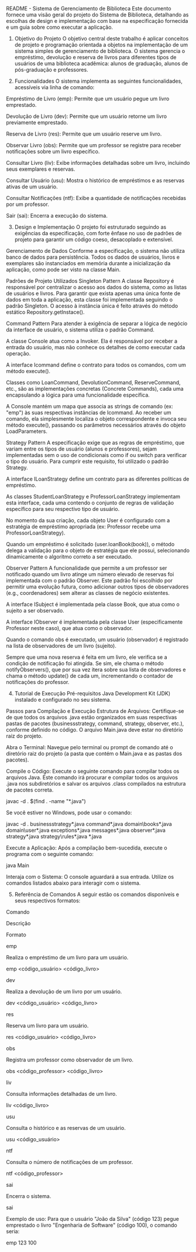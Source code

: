 README - Sistema de Gerenciamento de Biblioteca
Este documento fornece uma visão geral do projeto do Sistema de Biblioteca, detalhando as escolhas de design e implementação com base na especificação fornecida e um guia sobre como executar a aplicação.

1. Objetivo do Projeto
O objetivo central deste trabalho é aplicar conceitos de projeto e programação orientada a objetos na implementação de um sistema simples de gerenciamento de biblioteca. O sistema gerencia o empréstimo, devolução e reserva de livros para diferentes tipos de usuários de uma biblioteca acadêmica: alunos de graduação, alunos de pós-graduação e professores.

2. Funcionalidades
O sistema implementa as seguintes funcionalidades, acessíveis via linha de comando:

Empréstimo de Livro (emp): Permite que um usuário pegue um livro emprestado.

Devolução de Livro (dev): Permite que um usuário retorne um livro previamente emprestado.

Reserva de Livro (res): Permite que um usuário reserve um livro.

Observar Livro (obs): Permite que um professor se registre para receber notificações sobre um livro específico.

Consultar Livro (liv): Exibe informações detalhadas sobre um livro, incluindo seus exemplares e reservas.

Consultar Usuário (usu): Mostra o histórico de empréstimos e as reservas ativas de um usuário.

Consultar Notificações (ntf): Exibe a quantidade de notificações recebidas por um professor.

Sair (sai): Encerra a execução do sistema.

3. Design e Implementação
O projeto foi estruturado seguindo as exigências da especificação, com forte ênfase no uso de padrões de projeto para garantir um código coeso, desacoplado e extensível.

Gerenciamento de Dados
Conforme a especificação, o sistema não utiliza banco de dados para persistência. Todos os dados de usuários, livros e exemplares são instanciados em memória durante a inicialização da aplicação, como pode ser visto na classe Main.

Padrões de Projeto Utilizados
Singleton Pattern
A classe Repository é responsável por centralizar o acesso aos dados do sistema, como as listas de usuários e livros. Para garantir que exista apenas uma única fonte de dados em toda a aplicação, esta classe foi implementada seguindo o padrão Singleton. O acesso à instância única é feito através do método estático Repository.getInstace().

Command Pattern
Para atender à exigência de separar a lógica de negócio da interface de usuário, o sistema utiliza o padrão Command.

A classe Console atua como a Invoker. Ela é responsável por receber a entrada do usuário, mas não conhece os detalhes de como executar cada operação.

A interface Icommand define o contrato para todos os comandos, com um método execute().

Classes como LoanCommand, DevolutionCommand, ReserveCommand, etc., são as implementações concretas (Concrete Commands), cada uma encapsulando a lógica para uma funcionalidade específica.

A Console mantém um mapa que associa as strings de comando (ex: "emp") às suas respectivas instâncias de Icommand. Ao receber um comando, ela simplesmente localiza o objeto correspondente e invoca seu método execute(), passando os parâmetros necessários através do objeto LoadParameters.

Strategy Pattern
A especificação exige que as regras de empréstimo, que variam entre os tipos de usuário (alunos e professores), sejam implementadas sem o uso de condicionais como if ou switch para verificar o tipo do usuário. Para cumprir este requisito, foi utilizado o padrão Strategy.

A interface ILoanStrategy define um contrato para as diferentes políticas de empréstimo.

As classes StudentLoanStrategy e ProfessorLoanStrategy implementam esta interface, cada uma contendo o conjunto de regras de validação específico para seu respectivo tipo de usuário.

No momento da sua criação, cada objeto User é configurado com a estratégia de empréstimo apropriada (ex: Professor recebe uma ProfessorLoanStrategy).

Quando um empréstimo é solicitado (user.loanBook(book)), o método delega a validação para o objeto de estratégia que ele possui, selecionando dinamicamente o algoritmo correto a ser executado.

Observer Pattern
A funcionalidade que permite a um professor ser notificado quando um livro atinge um número elevado de reservas foi implementada com o padrão Observer. Este padrão foi escolhido por permitir uma evolução futura, como adicionar outros tipos de observadores (e.g., coordenadores) sem alterar as classes de negócio existentes.

A interface ISubject é implementada pela classe Book, que atua como o sujeito a ser observado.

A interface IObserver é implementada pela classe User (especificamente Professor neste caso), que atua como o observador.

Quando o comando obs é executado, um usuário (observador) é registrado na lista de observadores de um livro (sujeito).

Sempre que uma nova reserva é feita em um livro, ele verifica se a condição de notificação foi atingida. Se sim, ele chama o método notifyObservers(), que por sua vez itera sobre sua lista de observadores e chama o método update() de cada um, incrementando o contador de notificações do professor.

4. Tutorial de Execução
Pré-requisitos
Java Development Kit (JDK) instalado e configurado no seu sistema.

Passos para Compilação e Execução
Estrutura de Arquivos: Certifique-se de que todos os arquivos .java estão organizados em suas respectivas pastas de pacotes (businessstrategy, command, strategy, observer, etc.), conforme definido no código. O arquivo Main.java deve estar no diretório raiz do projeto.

Abra o Terminal: Navegue pelo terminal ou prompt de comando até o diretório raiz do projeto (a pasta que contém o Main.java e as pastas dos pacotes).

Compile o Código: Execute o seguinte comando para compilar todos os arquivos Java. Este comando irá procurar e compilar todos os arquivos .java nos subdiretórios e salvar os arquivos .class compilados na estrutura de pacotes correta.

javac -d . $(find . -name "*.java")

Se você estiver no Windows, pode usar o comando:

javac -d . businessstrategy\*.java command\*.java domain\books\*.java domain\user\*.java exceptions\*.java messages\*.java observer\*.java strategy\*.java strategy\rules\*.java *.java

Execute a Aplicação: Após a compilação bem-sucedida, execute o programa com o seguinte comando:

java Main

Interaja com o Sistema: O console aguardará a sua entrada. Utilize os comandos listados abaixo para interagir com o sistema.

5. Referência de Comandos
A seguir estão os comandos disponíveis e seus respectivos formatos:

Comando

Descrição

Formato

emp

Realiza o empréstimo de um livro para um usuário.

emp <código_usuário> <código_livro>

dev

Realiza a devolução de um livro por um usuário.

dev <código_usuário> <código_livro>

res

Reserva um livro para um usuário.

res <código_usuário> <código_livro>

obs

Registra um professor como observador de um livro.

obs <código_professor> <código_livro>

liv

Consulta informações detalhadas de um livro.

liv <código_livro>

usu

Consulta o histórico e as reservas de um usuário.

usu <código_usuário>

ntf

Consulta o número de notificações de um professor.

ntf <código_professor>

sai

Encerra o sistema.

sai

Exemplo de uso: Para que o usuário "João da Silva" (código 123) pegue emprestado o livro "Engenharia de Software" (código 100), o comando seria:

emp 123 100
